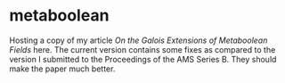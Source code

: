 # metaboolean

Hosting a copy of my article *On the Galois Extensions of Metaboolean Fields* here. The current version contains some fixes as compared to the version I submitted to the Proceedings of the AMS Series B. They should make the paper much better.
